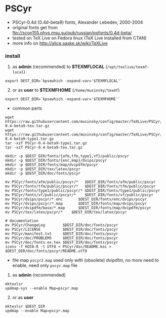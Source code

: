 # PSCyr
* PSCyr-0.4d (0.4d-beta9) fonts, Alexander Lebedev, 2000-2004
* original fonts get from ftp://scon155.phys.msu.su/pub/russian/psfonts/0.4d-beta/
* tested on TeX Live on Fedora linux (TeX Live installed from CTAN)
* more info on http://alice.saske.sk/wiki/TeXLive
### install
1. as **admin** (recommended) to **$TEXMFLOCAL** (`/opt/texlive/texmf-local`)
```
export DEST_DIR=`kpsewhich -expand-var='$TEXMFLOCAL'`
```
2. or as **user** to **$TEXMFHOME** (`/home/musinsky/texmf`)
```
export DEST_DIR=`kpsewhich -expand-var='$TEXMFHOME'`
```
* common parts
```
wget https://raw.githubusercontent.com/musinsky/config/master/TeXLive/PSCyr/PSCyr-0.4-beta9-tex.tar.gz
wget https://raw.githubusercontent.com/musinsky/config/master/TeXLive/PSCyr/PSCyr-0.4-beta9-type1.tar.gz
tar -xzf PSCyr-0.4-beta9-type1.tar.gz
tar -xzf PSCyr-0.4-beta9-tex.tar.gz

mkdir -p $DEST_DIR/fonts/{afm,tfm,type1,vf}/public/pscyr
mkdir -p $DEST_DIR/fonts/{enc,map}/dvips/pscyr
mkdir -p $DEST_DIR/fonts/map/dvipdfm/pscyr
mkdir -p $DEST_DIR/tex/latex/pscyr
mkdir -p $DEST_DIR/doc/fonts/pscyr

mv PSCyr/fonts/afm/public/pscyr/*   $DEST_DIR/fonts/afm/public/pscyr
mv PSCyr/fonts/tfm/public/pscyr/*   $DEST_DIR/fonts/tfm/public/pscyr
mv PSCyr/fonts/type1/public/pscyr/* $DEST_DIR/fonts/type1/public/pscyr
mv PSCyr/fonts/vf/public/pscyr/*    $DEST_DIR/fonts/vf/public/pscyr
mv PSCyr/dvips/pscyr/*.enc       $DEST_DIR/fonts/enc/dvips/pscyr
mv PSCyr/dvips/pscyr/*.map       $DEST_DIR/fonts/map/dvips/pscyr
mv PSCyr/dvipdfm/base/*.map      $DEST_DIR/fonts/map/dvipdfm/pscyr
mv PSCyr/tex/latex/pscyr/*    $DEST_DIR/tex/latex/pscyr

# documentation
mv PSCyr/ChangeLog        $DEST_DIR/doc/fonts/pscyr
mv PSCyr/LICENSE          $DEST_DIR/doc/fonts/pscyr
mv PSCyr/manifest.txt     $DEST_DIR/doc/fonts/pscyr
mv PSCyr/doc/PROBLEMS     $DEST_DIR/doc/fonts/pscyr
mv PSCyr/doc/fonts-ex.tex $DEST_DIR/doc/fonts/pscyr
iconv -f KOI8-R -t UTF8 < PSCyr/doc/README.koi > $DEST_DIR/doc/fonts/pscyr/README.utf8
```
* file map `pscyr2.map` used only with (obsolete) dvipdfm, no more need to enable, need only `pscyr.map` file
1. as **admin** (recommended)
```
mktexlsr
updmap-sys --enable Map=pscyr.map
```
2. or as **user**
```
mktexlsr $DEST_DIR
updmap --enable Map=pscyr.map
```

